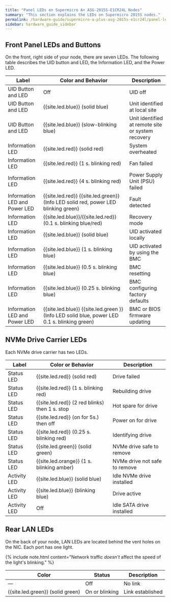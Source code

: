 ```yaml
---
title: "Panel LEDs on Supermicro A+ ASG-2015S-E1CR24L Nodes"
summary: "This section explains the LEDs on Supermicro 2015S nodes."
permalink: /hardware-guide/supermicro-a-plus-asg-2015s-e1cr24l/panel-leds.html
sidebar: hardware_guide_sidebar
---
```


## Front Panel LEDs and Buttons

On the front, right side of your node, there are seven LEDs. The following table describes the UID button and LED, the Information LED, and the Power LED.

| Label                  | Color and Behavior     | Description                                 |
| ---------------------- | ---------------------- | ------------------------------------------- |
| UID Button and LED     | Off                                       | UID off                                           |
| UID Button and LED     | {{site.led.blue}} (solid blue)            | Unit identified at local site                     |
| UID Button and LED     | {{site.led.blue}} (slow-blinking blue)    | Unit identified at remote site or system recovery |
| Information LED        | {{site.led.red}} (solid red)              | System overheated                                 |
| Information LED        | {{site.led.red}} (1 s. blinking red)      | Fan failed                                        |
| Information LED        | {{site.led.red}} (4 s. blinking red)      | Power Supply Unit (PSU) failed                    |
| Information LED and Power LED | {{site.led.red}} {{site.led.green}} (Info LED solid red, power LED blinking green) | Fault detected | 
| Information LED        | {{site.led.blue}}/{{site.led.red}} (0.1 s. blinking blue/red) | Recovery mode |
| Information LED        | {{site.led.blue}} (solid blue)            | UID activated locally                             |
| Information LED        | {{site.led.blue}} (1 s. blinking blue)    | UID activated by using the BMC                    |
| Information LED        | {{site.led.blue}} (0.5 s. blinking blue)  | BMC resetting                                     |
| Information LED        | {{site.led.blue}} (0.25 s. blinking blue) | BMC configuring factory defaults                  |
| Information LED and Power LED | {{site.led.blue}} {{site.led.green }} (Info LED solid blue, power LED 0.1 s. blinking green) | BMC or BIOS firmware updating |


## NVMe Drive Carrier LEDs

Each NVMe drive carrier has two LEDs.

| Label                  | Color or Behavior                          | Description                         |
| ---------------------- | ------------------------------------------ | ----------------------------------- |
| Status LED             | {{site.led.red}} (solid red)               | Drive failed                        |
| Status LED             | {{site.led.red}} (1 s. blinking red)       | Rebuilding drive                    |
| Status LED             | {{site.led.red}} (2 red blinks) then 1 s. stop | Hot spare for drive                 |
| Status LED             | {{site.led.red}} (on for 5s.) then off    | Power on for drive                  |
| Status LED             | {{site.led.red}} (0.25 s. blinking red)    | Identifying drive                   |
| Status LED             | {{site.led.green}} (solid green)           | NVMe drive safe to remove           |
| Status LED             | {{site.led.orange}} (1 s. blinking amber)  | NVMe drive not safe to remove       |
| Activity LED           | {{site.led.blue}} (solid blue)             | Idle NVMe drive installed           |
| Activity LED           | {{site.led.blue}} (blinking blue)          | Drive active                        |
| Activity LED           | Off                                        | Idle SATA drive installed           |


## Rear LAN LEDs

On the back of your node, LAN LEDs are located behind the vent holes on the NIC. Each port has one light.

{% include note.html content="Network traffic *doesn't* affect the speed of the light's blinking." %}

| Color            | Status             | Description      |
| ---------------- | ------------------ | ---------------- |
| &#8212;          | Off                | No link          |
| {{site.led.green}} (solid green) | On or blinking     | Link established |
